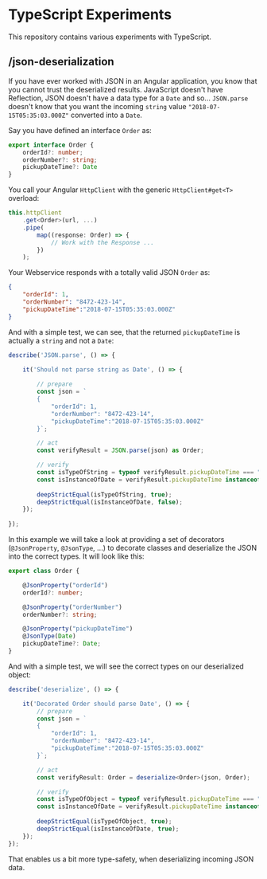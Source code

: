 # TypeScript Experiments #

This repository contains various experiments with TypeScript.

## /json-deserialization ##

If you have ever worked with JSON in an Angular application, you know that you cannot 
trust the deserialized results. JavaScript doesn't have Reflection, JSON doesn't have 
a data type for a `Date` and so... `JSON.parse` doesn't know that you want the 
incoming `string` value `"2018-07-15T05:35:03.000Z"` converted into a `Date`.

Say you have defined an interface `Order` as:

```typescript 
export interface Order {
    orderId?: number;
    orderNumber?: string;
    pickupDateTime?: Date
}
```

You call your Angular `HttpClient` with the generic `HttpClient#get<T>` overload: 

```typescript
this.httpClient
    .get<Order>(url, ...)
    .pipe(
        map((response: Order) => {
            // Work with the Response ...
        })
    );
```

Your Webservice responds with a totally valid JSON `Order` as:

```json
{ 
    "orderId": 1,
    "orderNumber": "8472-423-14",
    "pickupDateTime":"2018-07-15T05:35:03.000Z"
}
```

And with a simple test, we can see, that the returned `pickupDateTime` is actually a `string` and not a `Date`:

```typescript
describe('JSON.parse', () => {

    it('Should not parse string as Date', () => {
        
        // prepare
        const json = `
        { 
            "orderId": 1,
            "orderNumber": "8472-423-14",
            "pickupDateTime":"2018-07-15T05:35:03.000Z"
        }`;

        // act
        const verifyResult = JSON.parse(json) as Order;

        // verify
        const isTypeOfString = typeof verifyResult.pickupDateTime === "string";
        const isInstanceOfDate = verifyResult.pickupDateTime instanceof Date;
        
        deepStrictEqual(isTypeOfString, true);
        deepStrictEqual(isInstanceOfDate, false);
    }); 
    
});
```

In this example we will take a look at providing a set of decorators (`@JsonProperty`, `@JsonType`, ...) to 
decorate classes and deserialize the JSON into the correct types. It will look like this:

```typescript
export class Order {

    @JsonProperty("orderId")
    orderId?: number;

    @JsonProperty("orderNumber")
    orderNumber?: string;

    @JsonProperty("pickupDateTime")
    @JsonType(Date)
    pickupDateTime?: Date;
}
```

And with a simple test, we will see the correct types on our deserialized object:

```typescript
describe('deserialize', () => {

    it('Decorated Order should parse Date', () => {
        // prepare        
        const json = `
        { 
            "orderId": 1,
            "orderNumber": "8472-423-14",
            "pickupDateTime":"2018-07-15T05:35:03.000Z"
        }`;

        // act
        const verifyResult: Order = deserialize<Order>(json, Order);

        // verify
        const isTypeOfObject = typeof verifyResult.pickupDateTime === "object";
        const isInstanceOfDate = verifyResult.pickupDateTime instanceof Date;
        
        deepStrictEqual(isTypeOfObject, true);
        deepStrictEqual(isInstanceOfDate, true);
    }); 
});
```

That enables us a bit more type-safety, when deserializing incoming JSON data.
